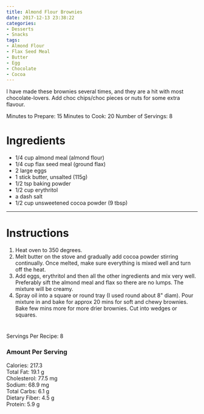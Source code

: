 ```yaml
---
title: Almond Flour Brownies
date: 2017-12-13 23:38:22
categories:
- Desserts
- Snacks
tags:
- Almond Flour
- Flax Seed Meal
- Butter
- Egg
- Chocolate
- Cocoa
---
```


I have made these brownies several times, and they are a hit with most chocolate-lovers. Add choc chips/choc pieces or nuts for some extra flavour. 

<!--more-->
           
Minutes to Prepare: 15
Minutes to Cook: 20
Number of Servings: 8

# Ingredients
- 1/4 cup almond meal (almond flour)
- 1/4 cup flax seed meal (ground flax)
- 2 large eggs
- 1 stick butter, unsalted (115g)
- 1/2 tsp baking powder
- 1/2 cup erythritol
- a dash salt
- 1/2 cup unsweetened cocoa powder (9 tbsp)


---

# Instructions
1. Heat oven to 350 degrees.
2. Melt butter on the stove and gradually add cocoa powder stirring continually. Once melted, make sure everything is mixed well and turn off the heat.
3. Add eggs, erythritol and then all the other ingredients and mix very well. Preferably sift the almond meal and flax so there are no lumps. The mixture will be creamy.
4. Spray oil into a square or round tray (I used round about 8" diam). Pour mixture in and bake for approx 20 mins for soft and chewy brownies. Bake few mins more for more drier brownies. Cut into wedges or squares.
# 

Servings Per Recipe: 8          
### Amount Per Serving          
Calories: 217.3       
Total Fat: 19.1 g           
Cholesterol: 77.5 mg            
Sodium: 68.9 mg             
Total Carbs: 6.1 g          
Dietary Fiber: 4.5 g            
Protein: 5.9 g   
